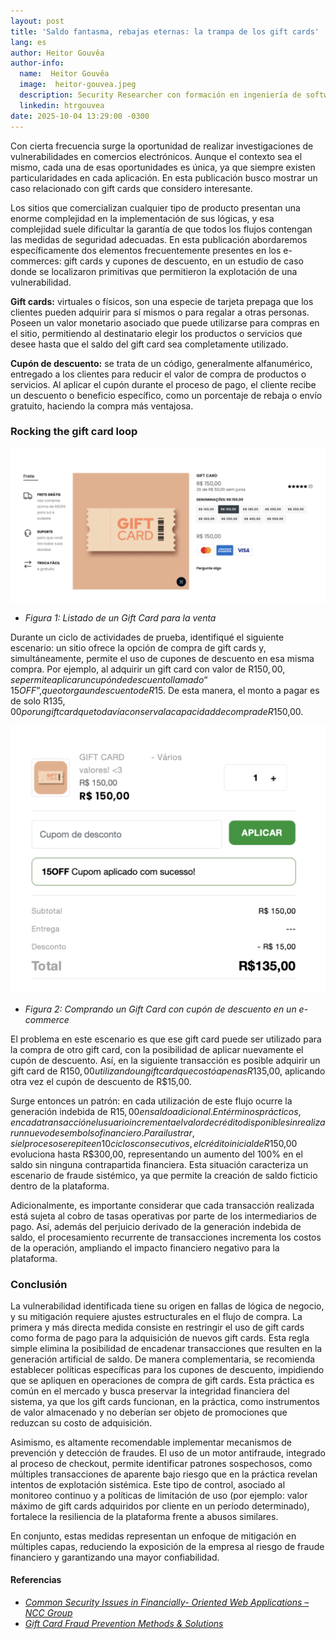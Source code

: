 ```yaml
---
layout: post
title: 'Saldo fantasma, rebajas eternas: la trampa de los gift cards'
lang: es
author: Heitor Gouvêa
author-info:
  name:  Heitor Gouvêa
  image:  heitor-gouvea.jpeg
  description: Security Researcher con formación en ingeniería de software. El enfoque de Gouvêa es el descubrimiento de vulnerabilidades en aplicaciones modernas y en el desarrollo de herramientas y exploits.
  linkedin: htrgouvea
date: 2025-10-04 13:29:00 -0300
---
```


Con cierta frecuencia surge la oportunidad de realizar investigaciones de vulnerabilidades en comercios electrónicos. Aunque el contexto sea el mismo, cada una de esas oportunidades es única, ya que siempre existen particularidades en cada aplicación. En esta publicación busco mostrar un caso relacionado con gift cards que considero interesante.

Los sitios que comercializan cualquier tipo de producto presentan una enorme complejidad en la implementación de sus lógicas, y esa complejidad suele dificultar la garantía de que todos los flujos contengan las medidas de seguridad adecuadas. En esta publicación abordaremos específicamente dos elementos frecuentemente presentes en los e-commerces: gift cards y cupones de descuento, en un estudio de caso donde se localizaron primitivas que permitieron la explotación de una vulnerabilidad.

**Gift cards:** virtuales o físicos, son una especie de tarjeta prepaga que los clientes pueden adquirir para sí mismos o para regalar a otras personas. Poseen un valor monetario asociado que puede utilizarse para compras en el sitio, permitiendo al destinatario elegir los productos o servicios que desee hasta que el saldo del gift card sea completamente utilizado.

**Cupón de descuento:** se trata de un código, generalmente alfanumérico, entregado a los clientes para reducir el valor de compra de productos o servicios. Al aplicar el cupón durante el proceso de pago, el cliente recibe un descuento o beneficio específico, como un porcentaje de rebaja o envío gratuito, haciendo la compra más ventajosa.

###  Rocking the gift card loop

![](/assets/publications/ecommerce-giftcard/product-list.png)

- *Figura 1: Listado de un Gift Card para la venta*

Durante un ciclo de actividades de prueba, identifiqué el siguiente escenario: un sitio ofrece la opción de compra de gift cards y, simultáneamente, permite el uso de cupones de descuento en esa misma compra. Por ejemplo, al adquirir un gift card con valor de R$150,00, se permite aplicar un cupón de descuento llamado “15OFF”, que otorga un descuento de R$15. De esta manera, el monto a pagar es de solo R$135,00 por un gift card que todavía conserva la capacidad de compra de R$150,00.

![](/assets/publications/ecommerce-giftcard/checkout.png)

- *Figura 2: Comprando un Gift Card con cupón de descuento en un e-commerce*

El problema en este escenario es que ese gift card puede ser utilizado para la compra de otro gift card, con la posibilidad de aplicar nuevamente el cupón de descuento. Así, en la siguiente transacción es posible adquirir un gift card de R$150,00 utilizando un gift card que costó apenas R$135,00, aplicando otra vez el cupón de descuento de R$15,00.

Surge entonces un patrón: en cada utilización de este flujo ocurre la generación indebida de R$15,00 en saldo adicional. En términos prácticos, en cada transacción el usuario incrementa el valor de crédito disponible sin realizar un nuevo desembolso financiero.
Para ilustrar, si el proceso se repite en 10 ciclos consecutivos, el crédito inicial de R$150,00 evoluciona hasta R$300,00, representando un aumento del 100% en el saldo sin ninguna contrapartida financiera. Esta situación caracteriza un escenario de fraude sistémico, ya que permite la creación de saldo ficticio dentro de la plataforma.

Adicionalmente, es importante considerar que cada transacción realizada está sujeta al cobro de tasas operativas por parte de los intermediarios de pago. Así, además del perjuicio derivado de la generación indebida de saldo, el procesamiento recurrente de transacciones incrementa los costos de la operación, ampliando el impacto financiero negativo para la plataforma.

### Conclusión

La vulnerabilidad identificada tiene su origen en fallas de lógica de negocio, y su mitigación requiere ajustes estructurales en el flujo de compra. La primera y más directa medida consiste en restringir el uso de gift cards como forma de pago para la adquisición de nuevos gift cards. Esta regla simple elimina la posibilidad de encadenar transacciones que resulten en la generación artificial de saldo.
De manera complementaria, se recomienda establecer políticas específicas para los cupones de descuento, impidiendo que se apliquen en operaciones de compra de gift cards. Esta práctica es común en el mercado y busca preservar la integridad financiera del sistema, ya que los gift cards funcionan, en la práctica, como instrumentos de valor almacenado y no deberían ser objeto de promociones que reduzcan su costo de adquisición.

Asimismo, es altamente recomendable implementar mecanismos de prevención y detección de fraudes. El uso de un motor antifraude, integrado al proceso de checkout, permite identificar patrones sospechosos, como múltiples transacciones de aparente bajo riesgo que en la práctica revelan intentos de explotación sistémica. Este tipo de control, asociado al monitoreo continuo y a políticas de limitación de uso (por ejemplo: valor máximo de gift cards adquiridos por cliente en un período determinado), fortalece la resiliencia de la plataforma frente a abusos similares.

En conjunto, estas medidas representan un enfoque de mitigación en múltiples capas, reduciendo la exposición de la empresa al riesgo de fraude financiero y garantizando una mayor confiabilidad.

#### Referencias

 - [*Common Security Issues in Financially- Oriented Web Applications – NCC Group*](https://soroush.me/downloadable/common-security-issues-in-financially-orientated-web-applications.pdf)
 - [*Gift Card Fraud Prevention Methods & Solutions*](https://datadome.co/threats/gift-card-fraud-prevention/)